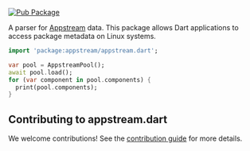 [![Pub Package](https://img.shields.io/pub/v/appstream.svg)](https://pub.dev/packages/appstream)

A parser for [Appstream](https://www.freedesktop.org/software/appstream) data.
This package allows Dart applications to access package metadata on Linux systems.

```dart
import 'package:appstream/appstream.dart';

var pool = AppstreamPool();
await pool.load();
for (var component in pool.components) {
  print(pool.components);
}
```

## Contributing to appstream.dart

We welcome contributions! See the [contribution guide](CONTRIBUTING.md) for more details.

